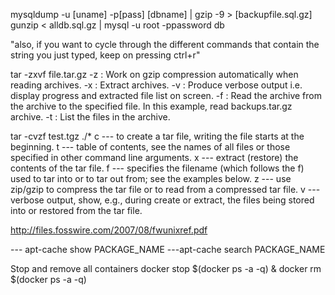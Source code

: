 mysqldump -u [uname] -p[pass] [dbname] | gzip -9 > [backupfile.sql.gz]
gunzip < alldb.sql.gz | mysql -u root -ppassword db

"also, if you want to cycle through the different commands that contain the string you just typed, keep on pressing ctrl+r"


tar -zxvf file.tar.gz
-z : Work on gzip compression automatically when reading archives.
-x : Extract archives.
-v : Produce verbose output i.e. display progress and extracted file list on screen.
-f : Read the archive from the archive to the specified file. In this example, read backups.tar.gz archive.
-t : List the files in the archive.

tar -cvzf test.tgz ./*
c --- to create a tar file, writing the file starts at the beginning.
t --- table of contents, see the names of all files or those specified in other command line arguments.
x --- extract (restore) the contents of the tar file.
f --- specifies the filename (which follows the f) used to tar into or to tar out from; see the examples below.
z --- use zip/gzip to compress the tar file or to read from a compressed tar file.
v --- verbose output, show, e.g., during create or extract, the files being stored into or restored from the tar file.


http://files.fosswire.com/2007/08/fwunixref.pdf

--- apt-cache show PACKAGE_NAME
---apt-cache search PACKAGE_NAME

Stop and remove all containers
docker stop $(docker ps -a -q) & docker rm $(docker ps -a -q)
